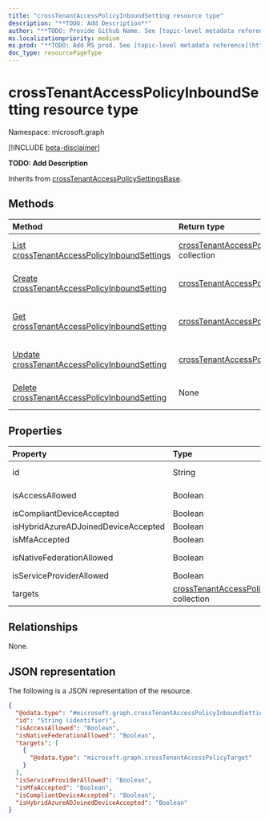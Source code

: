 ```yaml
---
title: "crossTenantAccessPolicyInboundSetting resource type"
description: "**TODO: Add Description**"
author: "**TODO: Provide Github Name. See [topic-level metadata reference](https://msgo.azurewebsites.net/add/document/guidelines/metadata.html#topic-level-metadata)**"
ms.localizationpriority: medium
ms.prod: "**TODO: Add MS prod. See [topic-level metadata reference](https://msgo.azurewebsites.net/add/document/guidelines/metadata.html#topic-level-metadata)**"
doc_type: resourcePageType
---
```


# crossTenantAccessPolicyInboundSetting resource type

Namespace: microsoft.graph

[!INCLUDE [beta-disclaimer](../../includes/beta-disclaimer.md)]

**TODO: Add Description**


Inherits from [crossTenantAccessPolicySettingsBase](../resources/crosstenantaccesspolicysettingsbase.md).

## Methods
|Method|Return type|Description|
|:---|:---|:---|
|[List crossTenantAccessPolicyInboundSettings](../api/crosstenantaccesspolicyinboundsetting-list.md)|[crossTenantAccessPolicyInboundSetting](../resources/crosstenantaccesspolicyinboundsetting.md) collection|Get a list of the [crossTenantAccessPolicyInboundSetting](../resources/crosstenantaccesspolicyinboundsetting.md) objects and their properties.|
|[Create crossTenantAccessPolicyInboundSetting](../api/crosstenantaccesspolicyinboundsetting-create.md)|[crossTenantAccessPolicyInboundSetting](../resources/crosstenantaccesspolicyinboundsetting.md)|Create a new [crossTenantAccessPolicyInboundSetting](../resources/crosstenantaccesspolicyinboundsetting.md) object.|
|[Get crossTenantAccessPolicyInboundSetting](../api/crosstenantaccesspolicyinboundsetting-get.md)|[crossTenantAccessPolicyInboundSetting](../resources/crosstenantaccesspolicyinboundsetting.md)|Read the properties and relationships of a [crossTenantAccessPolicyInboundSetting](../resources/crosstenantaccesspolicyinboundsetting.md) object.|
|[Update crossTenantAccessPolicyInboundSetting](../api/crosstenantaccesspolicyinboundsetting-update.md)|[crossTenantAccessPolicyInboundSetting](../resources/crosstenantaccesspolicyinboundsetting.md)|Update the properties of a [crossTenantAccessPolicyInboundSetting](../resources/crosstenantaccesspolicyinboundsetting.md) object.|
|[Delete crossTenantAccessPolicyInboundSetting](../api/crosstenantaccesspolicyinboundsetting-delete.md)|None|Deletes a [crossTenantAccessPolicyInboundSetting](../resources/crosstenantaccesspolicyinboundsetting.md) object.|

## Properties
|Property|Type|Description|
|:---|:---|:---|
|id|String|**TODO: Add Description** Inherited from [crossTenantAccessPolicySettingsBase](../resources/crosstenantaccesspolicysettingsbase.md).|
|isAccessAllowed|Boolean|**TODO: Add Description** Inherited from [crossTenantAccessPolicySettingsBase](../resources/crosstenantaccesspolicysettingsbase.md).|
|isCompliantDeviceAccepted|Boolean|**TODO: Add Description**|
|isHybridAzureADJoinedDeviceAccepted|Boolean|**TODO: Add Description**|
|isMfaAccepted|Boolean|**TODO: Add Description**|
|isNativeFederationAllowed|Boolean|**TODO: Add Description** Inherited from [crossTenantAccessPolicySettingsBase](../resources/crosstenantaccesspolicysettingsbase.md).|
|isServiceProviderAllowed|Boolean|**TODO: Add Description**|
|targets|[crossTenantAccessPolicyTarget](../resources/crosstenantaccesspolicytarget.md) collection|**TODO: Add Description** Inherited from [crossTenantAccessPolicySettingsBase](../resources/crosstenantaccesspolicysettingsbase.md).|

## Relationships
None.

## JSON representation
The following is a JSON representation of the resource.
<!-- {
  "blockType": "resource",
  "keyProperty": "id",
  "@odata.type": "microsoft.graph.crossTenantAccessPolicyInboundSetting",
  "baseType": "Microsoft.DirectoryServices.crossTenantAccessPolicySettingsBase",
  "openType": false
}
-->
``` json
{
  "@odata.type": "#microsoft.graph.crossTenantAccessPolicyInboundSetting",
  "id": "String (identifier)",
  "isAccessAllowed": "Boolean",
  "isNativeFederationAllowed": "Boolean",
  "targets": [
    {
      "@odata.type": "microsoft.graph.crossTenantAccessPolicyTarget"
    }
  ],
  "isServiceProviderAllowed": "Boolean",
  "isMfaAccepted": "Boolean",
  "isCompliantDeviceAccepted": "Boolean",
  "isHybridAzureADJoinedDeviceAccepted": "Boolean"
}
```

